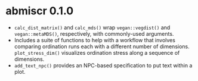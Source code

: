 # abmiscr 0.1.0

* `calc_dist_matrix()` and `calc_mds()` wrap `vegan::vegdist()` and `vegan::metaMDS()`, respectively, with commonly-used arguments.
* Includes a suite of functions to help with a workflow that involves comparing ordination runs each with a different number of dimensions. `plot_stress_dim()` visualizes ordination stress along a sequence of dimensions.
* `add_text_npc()` provides an NPC-based specification to put text within a plot.
